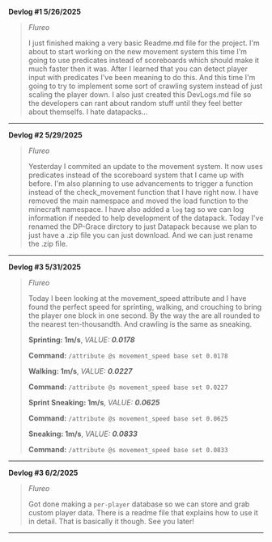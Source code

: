 
**Devlog #1 5/26/2025**
> *Flureo*
>
> I just finished making a very basic Readme.md file for the project. I'm about to start working on the new movement system this time I'm going to use predicates instead of scoreboards which should make it much faster then it was. After I learned that you can detect player input with predicates I've been meaning to do this. And this time I'm going to try to implement some sort of crawling system instead of just scaling the player down. I also just created this DevLogs.md file so the developers can rant about random stuff until they feel better about themselfs. I hate datapacks...

---

**Devlog #2 5/29/2025**
> *Flureo*
>
> Yesterday I commited an update to the movement system. It now uses predicates instead of the scoreboard system that I came up with before. I'm also planning to use advancements to trigger a function instead of the check_movement function that I have right now. I have removed the main namespace and moved the load function to the minecraft namespace. I have also added a `log` tag so we can log information if needed to help development of the datapack. Today I've renamed the DP-Grace dirctory to just Datapack because we plan to just have a .zip file you can just download. And we can just rename the .zip file.

---

**Devlog #3 5/31/2025**
> *Flureo*
>
> Today I been looking at the movement_speed attribute and I have found the perfect speed for sprinting, walking, and crouching to bring the player one block in one second. By the way the are all rounded to the nearest ten-thousandth. And crawling is the same as sneaking.
>
> **Sprinting: 1m/s**, *VALUE:* ***0.0178***
>
> **Command:** `/attribute @s movement_speed base set 0.0178`
>
> **Walking: 1m/s**, *VALUE:* ***0.0227***
>
> **Command:** `/attribute @s movement_speed base set 0.0227`
>
> **Sprint Sneaking: 1m/s**, *VALUE:* ***0.0625***
>
> **Command:** `/attribute @s movement_speed base set 0.0625`
>
> **Sneaking: 1m/s**, *VALUE:* ***0.0833***
>
> **Command:** `/attribute @s movement_speed base set 0.0833`

---

**Devlog #3 6/2/2025**
> *Flureo*
>
> Got done making a `per-player` database so we can store and grab custom player data. There is a readme file that explains how to use it in detail. That is basically it though. See you later!

---
